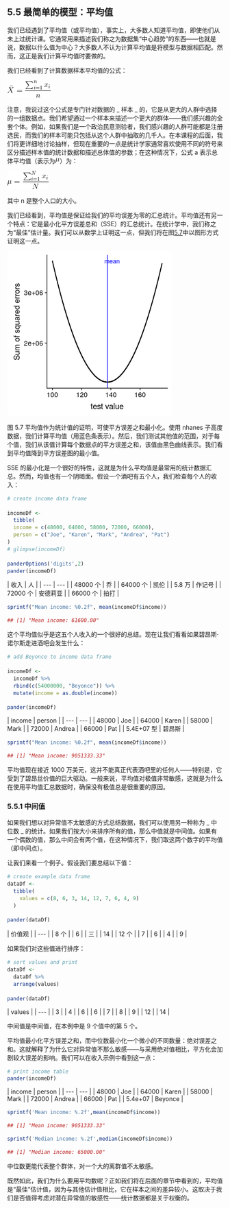 ## 5.5 最简单的模型：平均值

我们已经遇到了平均值（或平均值），事实上，大多数人知道平均值，即使他们从未上过统计课。它通常用来描述我们称之为数据集“中心趋势”的东西——也就是说，数据以什么值为中心？大多数人不认为计算平均值是将模型与数据相匹配。然而，这正是我们计算平均值时要做的。

我们已经看到了计算数据样本平均值的公式：

![](img/5b53c23c73ac1d477dfe58135c39125b.jpg)

注意，我说过这个公式是专门针对数据的 _ 样本 _ 的，它是从更大的人群中选择的一组数据点。我们希望通过一个样本来描述一个更大的群体——我们感兴趣的全套个体。例如，如果我们是一个政治民意测验者，我们感兴趣的人群可能都是注册选民，而我们的样本可能只包括从这个人群中抽取的几千人。在本课程的后面，我们将更详细地讨论抽样，但现在重要的一点是统计学家通常喜欢使用不同的符号来区分描述样本值的统计数据和描述总体值的参数；在这种情况下，公式 a 表示总体平均值（表示为![](img/4e4d506c887c843f43a8fbcbe1884ffd.jpg)）为：

![](img/31b706b8ff77ab1267e8325dd64b1954.jpg)

其中 n 是整个人口的大小。

我们已经看到，平均值是保证给我们的平均误差为零的汇总统计。平均值还有另一个特点：它是最小化平方误差总和（SSE）的汇总统计。在统计学中，我们称之为“最佳”估计量。我们可以从数学上证明这一点，但我们将在图[5.7](#fig:MinSSE)中以图形方式证明这一点。

![A demonstration of the mean as the statistic that minimizes the sum of squared errors.  Using the NHANES child height data, we compute the mean (denoted by the blue bar). Then, we test a range of other values, and for each one we compute the sum of squared errors for each data point from that value, which are denoted by the black curve.  We see that the mean falls at the minimum of the squared error plot.](img/file19.png)

图 5.7 平均值作为统计值的证明，可使平方误差之和最小化。使用 nhanes 子高度数据，我们计算平均值（用蓝色条表示）。然后，我们测试其他值的范围，对于每个值，我们从该值计算每个数据点的平方误差之和，该值由黑色曲线表示。我们看到平均值降到平方误差图的最小值。

SSE 的最小化是一个很好的特性，这就是为什么平均值是最常用的统计数据汇总。然而，均值也有一个阴暗面。假设一个酒吧有五个人，我们检查每个人的收入：

```r
# create income data frame

incomeDf <- 
  tibble(
  income = c(48000, 64000, 58000, 72000, 66000),
  person = c("Joe", "Karen", "Mark", "Andrea", "Pat")
)
# glimpse(incomeDf)

panderOptions('digits',2)
pander(incomeDf)
```

<colgroup><col style="width: 12%"> <col style="width: 12%"></colgroup> 
| 收入 | 人 |
| --- | --- |
| 48000 个 | 乔 |
| 64000 个 | 凯伦 |
| 5.8 万 | 作记号 |
| 72000 个 | 安德莉亚 |
| 66000 个 | 拍打 |

```r
sprintf("Mean income: %0.2f", mean(incomeDf$income))
```

```r
## [1] "Mean income: 61600.00"
```

这个平均值似乎是这五个人收入的一个很好的总结。现在让我们看看如果碧昂斯·诺尔斯走进酒吧会发生什么：

```r
# add Beyonce to income data frame

incomeDf <- 
  incomeDf %>% 
  rbind(c(54000000, "Beyonce")) %>% 
  mutate(income = as.double(income))

pander(incomeDf)
```

<colgroup><col style="width: 13%"> <col style="width: 13%"></colgroup> 
| income | person |
| --- | --- |
| 48000 | Joe |
| 64000 | Karen |
| 58000 | Mark |
| 72000 | Andrea |
| 66000 | Pat |
| 5.4E+07 型 | 碧昂斯 |

```r
sprintf("Mean income: %0.2f", mean(incomeDf$income))
```

```r
## [1] "Mean income: 9051333.33"
```

平均值现在接近 1000 万美元，这并不能真正代表酒吧里的任何人——特别是，它受到了碧昂丝价值的巨大驱动。一般来说，平均值对极值非常敏感，这就是为什么在使用平均值汇总数据时，确保没有极值总是很重要的原因。

### 5.5.1 中间值

如果我们想以对异常值不太敏感的方式总结数据，我们可以使用另一种称为 _ 中位数 _ 的统计。如果我们按大小来排序所有的值，那么中值就是中间值。如果有一个偶数的值，那么中间会有两个值，在这种情况下，我们取这两个数字的平均值（即中间点）。

让我们来看一个例子。假设我们要总结以下值：

```r
# create example data frame
dataDf <- 
  tibble(
    values = c(8, 6, 3, 14, 12, 7, 6, 4, 9)
  )

pander(dataDf)
```

<colgroup><col style="width: 11%"></colgroup> 
| 价值观 |
| --- |
| 8 个 |
| 6 |
| 三 |
| 14 |
| 12 个 |
| 7 |
| 6 |
| 4 |
| 9 |

如果我们对这些值进行排序：

```r
# sort values and print
dataDf <-
  dataDf %>% 
  arrange(values)

pander(dataDf)
```

<colgroup><col style="width: 11%"></colgroup> 
| values |
| --- |
| 3 |
| 4 |
| 6 |
| 6 |
| 7 |
| 8 |
| 9 |
| 12 |
| 14 |

中间值是中间值，在本例中是 9 个值中的第 5 个。

平均值最小化平方误差之和，而中位数最小化一个微小的不同数量：绝对误差之和。这就解释了为什么它对异常值不那么敏感——与采用绝对值相比，平方化会加剧较大误差的影响。我们可以在收入示例中看到这一点：

```r
# print income table
pander(incomeDf)
```

<colgroup><col style="width: 13%"> <col style="width: 13%"></colgroup> 
| income | person |
| --- | --- |
| 48000 | Joe |
| 64000 | Karen |
| 58000 | Mark |
| 72000 | Andrea |
| 66000 | Pat |
| 5.4e+07 | Beyonce |

```r
sprintf('Mean income: %.2f',mean(incomeDf$income))
```

```r
## [1] "Mean income: 9051333.33"
```

```r
sprintf('Median income: %.2f',median(incomeDf$income))
```

```r
## [1] "Median income: 65000.00"
```

中位数更能代表整个群体，对一个大的离群值不太敏感。

既然如此，我们为什么要用平均数呢？正如我们将在后面的章节中看到的，平均值是“最佳”估计值，因为与其他估计值相比，它在样本之间的差异较小。这取决于我们是否值得考虑对潜在异常值的敏感性——统计数据都是关于权衡的。